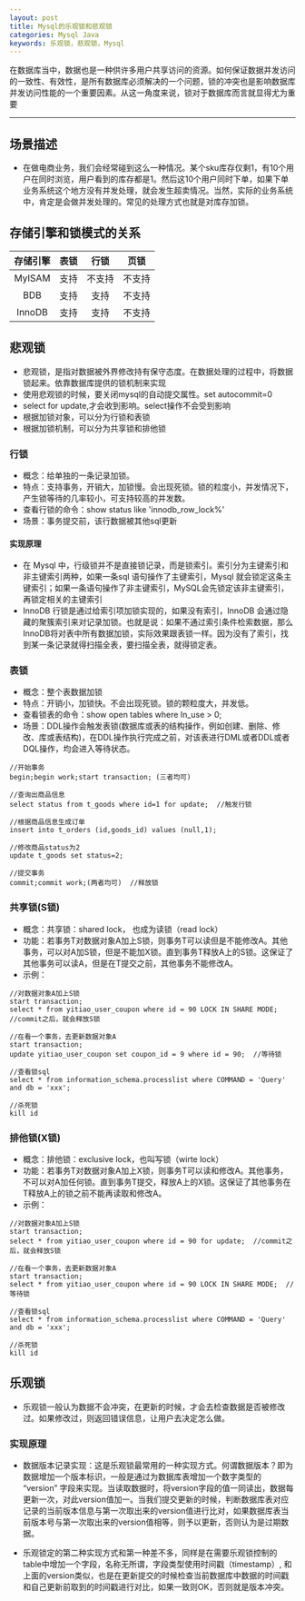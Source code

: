 ```yaml
---
layout: post
title: Mysql的乐观锁和悲观锁
categories: Mysql Java
keywords: 乐观锁，悲观锁，Mysql
---
```


在数据库当中，数据也是一种供许多用户共享访问的资源。如何保证数据并发访问的一致性、有效性，是所有数据库必须解决的一个问题，锁的冲突也是影响数据库并发访问性能的一个重要因素。从这一角度来说，锁对于数据库而言就显得尤为重要

---

## 场景描述
* 在做电商业务，我们会经常碰到这么一种情况。某个sku库存仅剩1，有10个用户在同时浏览，用户看到的库存都是1。然后这10个用户同时下单，如果下单业务系统这个地方没有并发处理，就会发生超卖情况。当然，实际的业务系统中，肯定是会做并发处理的。常见的处理方式也就是对库存加锁。

## 存储引擎和锁模式的关系

| 存储引擎 | 表锁 | 行锁 | 页锁 |
|:--------:|:--------:|:--------:|:--------:|
| MyISAM | 支持 | 不支持 | 不支持 |
| BDB | 支持 | 支持 | 不支持 |
| InnoDB | 支持 | 支持 | 不支持 |

## 悲观锁
* 悲观锁，是指对数据被外界修改持有保守态度。在数据处理的过程中，将数据锁起来。依靠数据库提供的锁机制来实现
* 使用悲观锁的时候，要关闭mysql的自动提交属性。set autocommit=0
* select for update,才会收到影响。select操作不会受到影响
* 根据加锁对象，可以分为行锁和表锁
* 根据加锁机制，可以分为共享锁和排他锁

### 行锁
* 概念：给单独的一条记录加锁。
* 特点：支持事务，开销大，加锁慢。会出现死锁。锁的粒度小，并发情况下，产生锁等待的几率较小，可支持较高的并发数。
* 查看行锁的命令：show status like 'innodb_row_lock%'
* 场景：事务提交前，该行数据被其他sql更新

#### 实现原理
* 在 Mysql 中，行级锁并不是直接锁记录，而是锁索引。索引分为主键索引和非主键索引两种，如果一条sql 语句操作了主键索引，Mysql 就会锁定这条主键索引；如果一条语句操作了非主键索引，MySQL会先锁定该非主键索引，再锁定相关的主键索引
* InnoDB 行锁是通过给索引项加锁实现的，如果没有索引，InnoDB 会通过隐藏的聚簇索引来对记录加锁。也就是说：如果不通过索引条件检索数据，那么InnoDB将对表中所有数据加锁，实际效果跟表锁一样。因为没有了索引，找到某一条记录就得扫描全表，要扫描全表，就得锁定表。

### 表锁
* 概念：整个表数据加锁
* 特点：开销小，加锁快。不会出现死锁。锁的颗粒度大，并发低。
* 查看锁表的命令：show open tables where In_use > 0;
* 场景：DDL操作会触发表锁(数据库或表的结构操作，例如创建、删除、修改、库或表结构)，在DDL操作执行完成之前，对该表进行DML或者DDL或者DQL操作，均会进入等待状态。

```
//开始事务
begin;begin work;start transaction; (三者均可)

//查询出商品信息
select status from t_goods where id=1 for update;  //触发行锁

//根据商品信息生成订单
insert into t_orders (id,goods_id) values (null,1);

//修改商品status为2
update t_goods set status=2;

//提交事务
commit;commit work;(两者均可)  //释放锁

```

### 共享锁(S锁)
* 概念：共享锁：shared lock， 也成为读锁（read lock）
* 功能：若事务T对数据对象A加上S锁，则事务T可以读但是不能修改A。其他事务，可以对A加S锁，但是不能加X锁。直到事务T释放A上的S锁。这保证了其他事务可以读A，但是在T提交之前，其他事务不能修改A。
* 示例：

```
//对数据对象A加上S锁
start transaction;
select * from yitiao_user_coupon where id = 90 LOCK IN SHARE MODE;  //commit之后，就会释放S锁

//在看一个事务，去更新数据对象A
start transaction;
update yitiao_user_coupon set coupon_id = 9 where id = 90;  //等待锁

//查看锁sql
select * from information_schema.processlist where COMMAND = 'Query' and db = 'xxx';

//杀死锁
kill id

```

### 排他锁(X锁)
* 概念：排他锁：exclusive lock，也叫写锁（wirte lock）
* 功能：若事务T对数据对象A加上X锁，则事务T可以读和修改A。其他事务，不可以对A加任何锁。直到事务T提交，释放A上的X锁。这保证了其他事务在T释放A上的锁之前不能再读取和修改A。
* 示例：

```
//对数据对象A加上S锁
start transaction;
select * from yitiao_user_coupon where id = 90 for update;  //commit之后，就会释放S锁

//在看一个事务，去更新数据对象A
start transaction;
select * from yitiao_user_coupon where id = 90 LOCK IN SHARE MODE;  //等待锁

//查看锁sql
select * from information_schema.processlist where COMMAND = 'Query' and db = 'xxx';

//杀死锁
kill id

```

## 乐观锁
* 乐观锁一般认为数据不会冲突，在更新的时候，才会去检查数据是否被修改过。如果修改过，则返回错误信息，让用户去决定怎么做。

### 实现原理
* 数据版本记录实现：这是乐观锁最常用的一种实现方式。何谓数据版本？即为数据增加一个版本标识，一般是通过为数据库表增加一个数字类型的 “version” 字段来实现。当读取数据时，将version字段的值一同读出，数据每更新一次，对此version值加一。当我们提交更新的时候，判断数据库表对应记录的当前版本信息与第一次取出来的version值进行比对，如果数据库表当前版本号与第一次取出来的version值相等，则予以更新，否则认为是过期数据。

* 乐观锁定的第二种实现方式和第一种差不多，同样是在需要乐观锁控制的table中增加一个字段，名称无所谓，字段类型使用时间戳（timestamp）, 和上面的version类似，也是在更新提交的时候检查当前数据库中数据的时间戳和自己更新前取到的时间戳进行对比，如果一致则OK，否则就是版本冲突。
